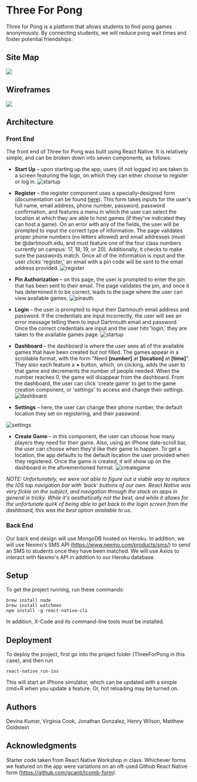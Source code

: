 # Three For Pong

Three for Pong is a platform that allows students to find pong games anonymously. By connecting students, we will reduce pong wait times and foster potential friendships.

## Site Map

![](./images/site_map.png)

## Wireframes

![](./images/wireframes.png)

## Architecture

### Front End

The front end of Three for Pong was built using React Native. It is relatively simple, and can be broken down into seven components, as follows:

- **Start Up** – upon starting up the app, users (if not logged in) are taken to a screen featuring the logo, on which they can either choose to register or log in.
![startup](./images/readmestartup.png)


- **Register** – the register component uses a specially-designed form (documentation can be found [here](https://github.com/gcanti/tcomb-form)). This form takes inputs for the user's full name, email address, phone number, password, password confirmation, and features a menu in which the user can select the location at which they are able to host games (if they've indicated they can host a game). On an error with any of the fields, the user will be prompted to input the correct type of information. The page validates proper phone numbers (no letters allowed) and email addresses (must be @dartmouth.edu, and must feature one of the four class numbers currently on campus: 17, 18, 19, or 20). Additionally, it checks to make sure the passwords match. Once all of the information is input and the user clicks 'register,' an email with a pin code will be sent to the email address provided.
![register](./images/readmeregister.png)


- **Pin Authorization** – on this page, the user is prompted to enter the pin that has been sent to their email. The page validates the pin, and once it has determined it to be correct, leads to the page where the user can view available games.
![pinauth](./images/readmepinauth.png)


- **Login** – the user is prompted to input their Dartmouth email address and password. If the credentials are input incorrectly, the user will see an error message telling them to input Dartmouth email and password. Once the correct credentials are input and the user hits 'login,' they are taken to the available games page.
![startup](./images/readmelogin.png)


- **Dashboard** – the dashboard is where the user sees all of the available games that have been created but not filled. The games appear in a scrollable format, with the form "Need **[number]** at **[location]** at **[time]**". They also each feature a **+** button, which, on clicking, adds the user to that game and decrements the number of people needed. When the number reaches 0, the game will disappear from the dashboard. From the dashboard, the user can click 'create game' to get to the game creation component, or 'settings' to access and change their settings.
![dashboard](./images/readmedashboard.png)


- **Settings** – here, the user can change their phone number, the default location they set on registering, and their password.

![settings](./images/readmesettings.png)


- **Create Game** – in this component, the user can choose how many players they need for their game. Also, using an iPhone date-scroll bar, the user can choose when they'd like their game to happen. To get a location, the app defaults to the default location the user provided when they registered. Once the game is created, it will show up on the dashboard in the aforementioned format.
![creategame](./images/readmecreategame.png)

*NOTE: Unfortunately, we were not able to figure out a viable way to replace the IOS top navigation bar with 'back' buttons of our own. React Native was very fickle on the subject, and navigation through the stack on apps in general is tricky. While it's aesthetically not the best, and while it allows for the unfortunate quirk of being able to get back to the login screen from the dashboard, this was the best option available to us.*

### Back End

Our back end design will use MongoDB hosted on Heroku.
In addition, we will use Nexmo's SMS API (https://www.nexmo.com/products/sms/) to send an SMS to students once they have been matched. We will use Axios to interact with Nexmo's API in addition to our Heroku database.

## Setup

To get the project running, run these commands:

```
brew install node
brew install watchman
npm install -g react-native-cli
```
In addition, X-Code and its command-line tools must be installed.

## Deployment

To deploy the project, first go into the project folder (ThreeForPong in this case), and then run
```
react-native run-ios
```

This will start an iPhone simulator, which can be updated with a simple cmd+R when you update a feature. Or, hot reloading may be turned on.


## Authors

Devina Kumar, Virginia Cook, Jonathan Gonzalez, Henry Wilson, Matthew Goldstein

## Acknowledgments
Starter code taken from React Native Workshop in class. Whichever forms we featured on the app were variations on an oft-used Github React Native form (https://github.com/gcanti/tcomb-form).
